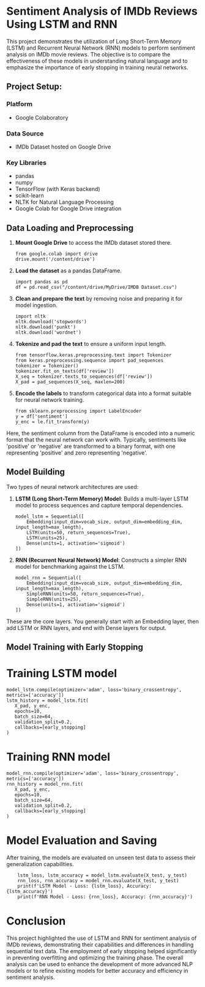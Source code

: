 # Sentiment Analysis of IMDb Reviews Using LSTM and RNN

This project demonstrates the utilization of Long Short-Term Memory (LSTM) and Recurrent Neural Network (RNN) models to perform sentiment analysis on IMDb movie reviews. The objective is to compare the effectiveness of these models in understanding natural language and to emphasize the importance of early stopping in training neural networks.

## Project Setup:

### Platform
- Google Colaboratory
  
### Data Source
- IMDb Dataset hosted on Google Drive
  
### Key Libraries
- pandas
- numpy
- TensorFlow (with Keras backend)
- scikit-learn
- NLTK for Natural Language Processing
- Google Colab for Google Drive integration
  
## Data Loading and Preprocessing
1. **Mount Google Drive** to access the IMDb dataset stored there.
    ```
    from google.colab import drive
    drive.mount('/content/drive')
    ```
2. **Load the dataset** as a pandas DataFrame.
    ```
    import pandas as pd
    df = pd.read_csv("/content/drive/MyDrive/IMDB Dataset.csv")
    ```
3. **Clean and prepare the text** by removing noise and preparing it for model ingestion.
    ```
    import nltk
    nltk.download('stopwords')
    nltk.download('punkt')
    nltk.download('wordnet')
    ```
4. **Tokenize and pad the text** to ensure a uniform input length.
    ```
    from tensorflow.keras.preprocessing.text import Tokenizer
    from keras.preprocessing.sequence import pad_sequences
    tokenizer = Tokenizer()
    tokenizer.fit_on_texts(df['review'])
    X_seq = tokenizer.texts_to_sequences(df['review'])
    X_pad = pad_sequences(X_seq, maxlen=200)
    ```
5. **Encode the labels** to transform categorical data into a format suitable for neural network training.
    ```
    from sklearn.preprocessing import LabelEncoder
    y = df['sentiment']
    y_enc = le.fit_transform(y)
    ```
Here, the sentiment column from the DataFrame is encoded into a numeric format that the neural network can work with. Typically, sentiments like 'positive' or 'negative' are transformed to a binary format, with one representing 'positive' and zero representing 'negative'.
## Model Building
Two types of neural network architectures are used:
1. **LSTM (Long Short-Term Memory) Model**: Builds a multi-layer LSTM model to process sequences and capture temporal dependencies. 
    ```
    model_lstm = Sequential([
        Embedding(input_dim=vocab_size, output_dim=embedding_dim, input_length=max_length),
        LSTM(units=50, return_sequences=True),
        LSTM(units=25),
        Dense(units=1, activation='sigmoid')
    ])
    ```
2. **RNN (Recurrent Neural Network) Model**: Constructs a simpler RNN model for benchmarking against the LSTM.
    ```
    model_rnn = Sequential([
        Embedding(input_dim=vocab_size, output_dim=embedding_dim, input_length=max_length),
        SimpleRNN(units=50, return_sequences=True),
        SimpleRNN(units=25),
        Dense(units=1, activation='sigmoid')
    ])
    ```
These are the core layers. You generally start with an Embedding layer, then add LSTM or RNN layers, and end with Dense layers for output.
## Model Training with Early Stopping
# Training LSTM model
 ```
model_lstm.compile(optimizer='adam', loss='binary_crossentropy', metrics=['accuracy'])
lstm_history = model_lstm.fit(
    X_pad, y_enc, 
    epochs=10, 
    batch_size=64, 
    validation_split=0.2, 
    callbacks=[early_stopping]
)
```

# Training RNN model
 ```
model_rnn.compile(optimizer='adam', loss='binary_crossentropy', metrics=['accuracy'])
rnn_history = model_rnn.fit(
    X_pad, y_enc,
    epochs=10, 
    batch_size=64, 
    validation_split=0.2, 
    callbacks=[early_stopping]
)
```

# Model Evaluation and Saving
After training, the models are evaluated on unseen test data to assess their generalization capabilities.
```
    lstm_loss, lstm_accuracy = model_lstm.evaluate(X_test, y_test)
    rnn_loss, rnn_accuracy = model_rnn.evaluate(X_test, y_test)
    print(f'LSTM Model - Loss: {lstm_loss}, Accuracy: {lstm_accuracy}')
    print(f'RNN Model - Loss: {rnn_loss}, Accuracy: {rnn_accuracy}')
```

# Conclusion
This project highlighted the use of LSTM and RNN for sentiment analysis of IMDb reviews, demonstrating their capabilities and differences in handling sequential text data. The employment of early stopping helped significantly in preventing overfitting and optimizing the training phase. The overall analysis can be used to enhance the development of more advanced NLP models or to refine existing models for better accuracy and efficiency in sentiment analysis.


